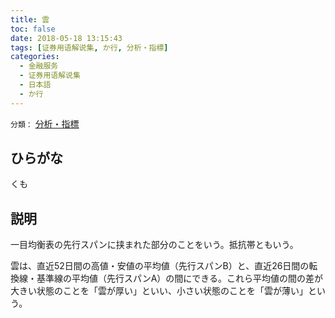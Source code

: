 ```yaml
---
title: 雲
toc: false
date: 2018-05-18 13:15:43
tags: [证券用语解说集, か行, 分析・指標]
categories:
  - 金融服务
  - 证券用语解说集
  - 日本語
  - か行
---
```


`分類：` [分析・指標](/tags/分析・指標/)

## ひらがな

くも

## 説明

一目均衡表の先行スパンに挟まれた部分のことをいう。抵抗帯ともいう。

雲は、直近52日間の高値・安値の平均値（先行スパンB）と、直近26日間の転換線・基準線の平均値（先行スパンA）の間にできる。これら平均値の間の差が大きい状態のことを「雲が厚い」といい、小さい状態のことを「雲が薄い」という。
